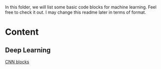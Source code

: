 In this folder, we will list some basic code blocks for machine learning. Feel free to 
check it out. I may change this readme later in terms of format.


# Content

## Deep Learning
   [CNN blocks](https://github.com/WeiFoo/NoML/blob/master/code/conv_blocks.py)


